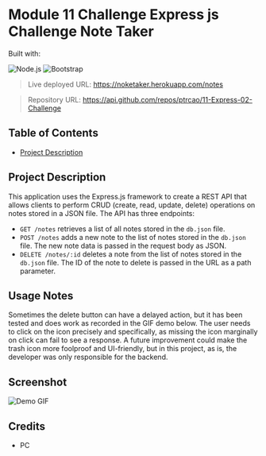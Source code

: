 # Module 11 Challenge Express js Challenge Note Taker

  Built with:

  ![Node.js](https://img.shields.io/badge/Node.js-43853D?style=for-the-badge&logo=node.js&logoColor=white) ![Bootstrap](https://img.shields.io/badge/Bootstrap-563D7C?style=for-the-badge&logo=bootstrap&logoColor=white)

> Live deployed URL: https://noketaker.herokuapp.com/notes

> Repository URL: https://api.github.com/repos/ptrcao/11-Express-02-Challenge

## Table of Contents

- [Project Description](#project-description)

## Project Description
This application uses the Express.js framework to create a REST API that allows clients to perform CRUD (create, read, update, delete) operations on notes stored in a JSON file. The API has three endpoints:

- `GET /notes` retrieves a list of all notes stored in the `db.json` file.
- `POST /notes` adds a new note to the list of notes stored in the `db.json` file. The new note data is passed in the request body as JSON.
- `DELETE /notes/:id` deletes a note from the list of notes stored in the `db.json` file. The ID of the note to delete is passed in the URL as a path parameter.

## Usage Notes
Sometimes the delete button can have a delayed action, but it has been tested and does work as recorded in the GIF demo below.  The user needs to click on the icon precisely and specifically, as missing the icon marginally on click can fail to see a response.  A future improvement could make the trash icon more foolproof and UI-friendly, but in this project, as is, the developer was only responsible for the backend.

## Screenshot

![Demo GIF](assets/Note%20Taker%20Demo.gif)

## Credits
- PC
